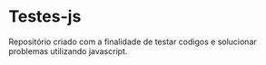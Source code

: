 # Testes-js
Repositório criado com a finalidade de testar codigos  e solucionar problemas utilizando javascript.
